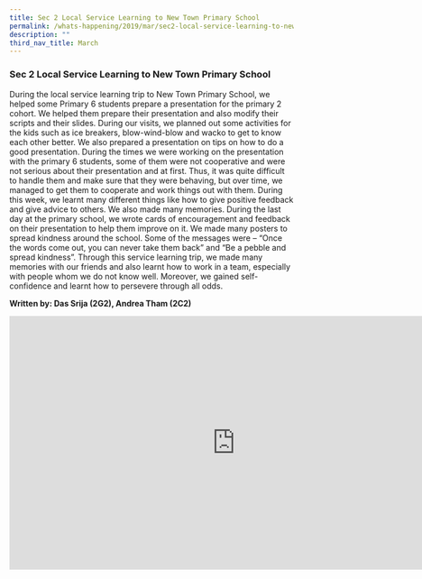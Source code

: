 ```yaml
---
title: Sec 2 Local Service Learning to New Town Primary School
permalink: /whats-happening/2019/mar/sec2-local-service-learning-to-new-town-pri-sch/
description: ""
third_nav_title: March
---
```

### **Sec 2 Local Service Learning to New Town Primary School**

During the local service learning trip to New Town Primary School, we helped some Primary 6 students prepare a presentation for the primary 2 cohort. We helped them prepare their presentation and also modify their scripts and their slides. During our visits, we planned out some activities for the kids such as ice breakers, blow-wind-blow and wacko to get to know each other better. We also prepared a presentation on tips on how to do a good presentation. During the times we were working on the presentation with the primary 6 students, some of them were not cooperative and were not serious about their presentation and at first. Thus, it was quite difficult to handle them and make sure that they were behaving, but over time, we managed to get them to cooperate and work things out with them. During this week, we learnt many different things like how to give positive feedback and give advice to others. We also made many memories. During the last day at the primary school, we wrote cards of encouragement and feedback on their presentation to help them improve on it. We made many posters to spread kindness around the school. Some of the messages were – “Once the words come out, you can never take them back” and “Be a pebble and spread kindness”. Through this service learning trip, we made many memories with our friends and also learnt how to work in a team, especially with people whom we do not know well. Moreover, we gained self-confidence and learnt how to persevere through all odds.

**Written by: Das Srija (2G2), Andrea Tham (2C2)**

<iframe allowfullscreen="true" height="450" width="800" frameborder="0" src="https://docs.google.com/presentation/d/e/2PACX-1vTUjpxdYZU8XpD9ICEAl2wBLLvChzmSj2jaH0-K5yP0llHTdCzcn4LuEwZTA8BG4731ne-Js3BFPyCz/embed?start=false&amp;loop=false&amp;delayms=3000"></iframe>
